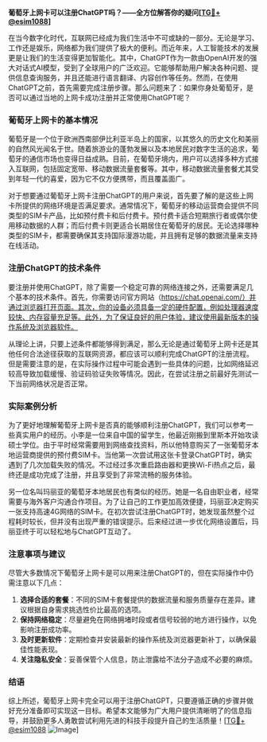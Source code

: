 **葡萄牙上网卡可以注册ChatGPT吗？——全方位解答你的疑问[[TG💪+ @esim1088](https://t.me/s/esim1088)]**

在当今数字化时代，互联网已经成为我们生活中不可或缺的一部分。无论是学习、工作还是娱乐，网络都为我们提供了极大的便利。而近年来，人工智能技术的发展更是让我们的生活变得更加智能化。其中，ChatGPT作为一款由OpenAI开发的强大对话式AI模型，受到了全球用户的广泛欢迎。它能够帮助用户解决各种问题、提供信息查询服务，并且还能进行语言翻译、内容创作等任务。然而，在使用ChatGPT之前，首先需要完成注册步骤。那么问题来了：如果你身处葡萄牙，是否可以通过当地的上网卡成功注册并正常使用ChatGPT呢？

### 葡萄牙上网卡的基本情况

葡萄牙是一个位于欧洲西南部伊比利亚半岛上的国家，以其悠久的历史文化和美丽的自然风光闻名于世。随着旅游业的蓬勃发展以及本地居民对数字生活的追求，葡萄牙的通信市场也变得日益成熟。目前，在葡萄牙境内，用户可以选择多种方式接入互联网，包括固定宽带、移动数据流量套餐等。其中，移动数据流量套餐尤其受到年轻一代的喜爱，因为它不仅方便携带，而且覆盖面广。

对于想要通过葡萄牙上网卡注册ChatGPT的用户来说，首先要了解的是这些上网卡所提供的网络环境是否满足要求。通常情况下，葡萄牙的移动运营商会提供不同类型的SIM卡产品，比如预付费卡和后付费卡。预付费卡适合短期旅行者或偶尔使用移动数据的人群；而后付费卡则更适合长期居住在葡萄牙的居民。无论选择哪种类型的SIM卡，都需要确保其支持国际漫游功能，并且拥有足够的数据流量来支持在线活动。

### 注册ChatGPT的技术条件

要注册并使用ChatGPT，除了需要一个稳定可靠的网络连接之外，还需要满足几个基本的技术条件。首先，你需要访问官方网站（https://chat.openai.com/）并通过浏览器打开页面。其次，你的设备必须具备一定的硬件配置，例如处理器速度较快、内存容量充足等。此外，为了保证良好的用户体验，建议使用最新版本的操作系统及浏览器软件。

从理论上讲，只要上述条件都能够得到满足，那么无论是通过葡萄牙上网卡还是其他任何合法途径获取的互联网资源，都应该可以顺利完成ChatGPT的注册流程。但是需要注意的是，在实际操作过程中可能会遇到一些具体的问题，比如网络延迟较高导致加载缓慢、验证码验证失败等情况。因此，在尝试注册之前最好先测试一下当前网络状况是否正常。

### 实际案例分析

为了更好地理解葡萄牙上网卡是否真的能够顺利注册ChatGPT，我们可以参考一些真实用户的经历。小李是一位来自中国的留学生，他最近刚搬到里斯本开始攻读硕士学位。由于平时经常需要用到网络查找资料，所以他特意购买了一张葡萄牙本地运营商提供的预付费SIM卡。当他第一次尝试用这张卡登录ChatGPT时，确实遇到了几次加载失败的情况。不过经过多次重启路由器和更换Wi-Fi热点之后，最终还是成功完成了注册，并且享受到了非常流畅的服务体验。

另一位名叫玛丽亚的葡萄牙本地居民也有类似的经历。她是一名自由职业者，经常需要与海外客户沟通合作项目。为了让自己的工作更加高效便捷，玛丽亚决定购买一张支持高速4G网络的SIM卡。在初次尝试注册ChatGPT时，她发现虽然整个过程耗时较长，但并没有出现严重的错误提示。后来经过进一步优化网络设置后，玛丽亚终于可以轻松地与ChatGPT互动了。

### 注意事项与建议

尽管大多数情况下葡萄牙上网卡是可以用来注册ChatGPT的，但在实际操作中仍需注意以下几点：

1. **选择合适的套餐**：不同的SIM卡套餐提供的数据流量和服务质量存在差异。建议根据自身需求挑选性价比最高的选项。
2. **保持网络稳定**：尽量避免在网络拥堵时段或者信号较弱的地方进行操作，以免影响注册成功率。
3. **及时更新软件**：定期检查并安装最新的操作系统及浏览器更新补丁，以确保最佳性能表现。
4. **关注隐私安全**：妥善保管个人信息，防止泄露给不法分子造成不必要的麻烦。

### 结语

综上所述，葡萄牙上网卡完全可以用于注册ChatGPT，只要遵循正确的步骤并做好充分准备即可实现这一目标。希望本文能够为广大用户提供清晰明了的信息指导，并鼓励更多人勇敢尝试利用先进的科技手段提升自己的生活质量！[[TG💪+ @esim1088](https://t.me/s/esim1088) ![Image](https://i.postimg.cc/4NQfJmqS/Snipaste-2025-05-13-00-14-12.png)]